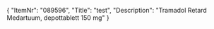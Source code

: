 {
  "ItemNr": "089596",
  "Title": "test",
  "Description": "Tramadol Retard Medartuum, depottablett 150 mg"
}